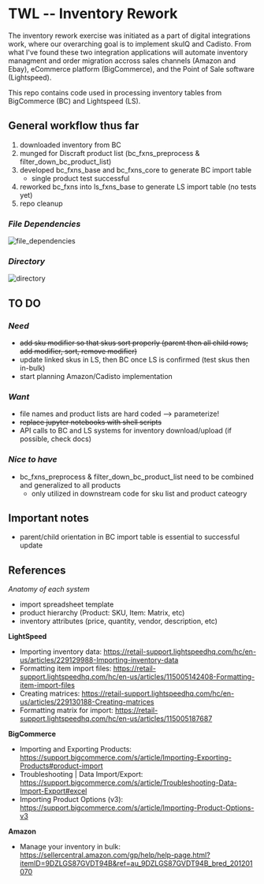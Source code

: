 # TWL -- Inventory Rework

The inventory rework exercise was initiated as a part of digital integrations work, where our overarching goal is to implement skuIQ and Cadisto. From what I've found these two integration applications will automate inventory managment and order migration accross sales channels (Amazon and Ebay), eCommerce platform (BigCommerce), and the Point of Sale software (Lightspeed).

This repo contains code used in processing inventory tables from BigCommerce (BC) and Lightspeed (LS).

## General workflow thus far

1. downloaded inventory from BC
2. munged for Discraft product list (bc_fxns_preprocess & filter_down_bc_product_list)
3. developed bc_fxns_base and bc_fxns_core to generate BC import table
	- single product test successful
4. reworked bc_fxns into ls_fxns_base to generate LS import table (no tests yet)
5. repo cleanup

### _File Dependencies_
![file_dependencies](https://github.com/william-cass-wright/twl_inventory_rework/blob/master/images/file_dependencies.png)

### _Directory_
![directory](https://github.com/william-cass-wright/twl_inventory_rework/blob/master/images/directory.png)

## TO DO
### _Need_

- ~~add sku modifier so that skus sort properly (parent then all child rows; add modifier, sort, remove modifier)~~
- update linked skus in LS, then BC once LS is confirmed (test skus then in-bulk)
- start planning Amazon/Cadisto implementation

### _Want_

- file names and product lists are hard coded --> parameterize!
- ~~replace jupyter notebooks with shell scripts~~
- API calls to BC and LS systems for inventory download/upload (if possible, check docs)

### _Nice to have_

- bc_fxns_preprocess & filter_down_bc_product_list need to be combined and generalized to all products
	- only utilized in downstream code for sku list and product cateogry

## Important notes

- parent/child orientation in BC import table is essential to successful update

## References

_Anatomy of each system_

- import spreadsheet template
- product hierarchy (Product: SKU, Item: Matrix, etc)
- inventory attributes (price, quantity, vendor, description, etc)

__LightSpeed__

- Importing inventory data: https://retail-support.lightspeedhq.com/hc/en-us/articles/229129988-Importing-inventory-data
- Formatting item import files: https://retail-support.lightspeedhq.com/hc/en-us/articles/115005142408-Formatting-item-import-files
- Creating matrices: https://retail-support.lightspeedhq.com/hc/en-us/articles/229130188-Creating-matrices
- Formatting matrix for import: https://retail-support.lightspeedhq.com/hc/en-us/articles/115005187687

__BigCommerce__

- Importing and Exporting Products: https://support.bigcommerce.com/s/article/Importing-Exporting-Products#product-import
- Troubleshooting | Data Import/Export: https://support.bigcommerce.com/s/article/Troubleshooting-Data-Import-Export#excel
- Importing Product Options (v3): https://support.bigcommerce.com/s/article/Importing-Product-Options-v3

__Amazon__

- Manage your inventory in bulk: https://sellercentral.amazon.com/gp/help/help-page.html?itemID=9DZLGS87GVDT94B&ref=au_9DZLGS87GVDT94B_bred_201201070